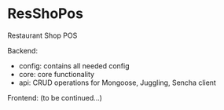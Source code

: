 ResShoPos
=========

Restaurant Shop POS

Backend:
  - config: contains all needed config
  - core: core functionality
  - api: CRUD operations for Mongoose, Juggling, Sencha client

Frontend: (to be continued...)
